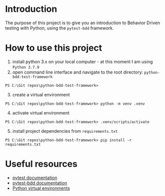 # Introduction

The purpose of this project is to give you an introduction to Behavior Driven
testing with Python, using the `pytest-bdd` framework.

# How to use this project

1. install python 3.x on your local computer - at this moment I am using
`Python 3.7.9`
2. open command line interface and navigate to the root directory: 
`python-bdd-test-framework`

```shell
PS C:\Git repos\python-bdd-test-framework>
```

3. create a virtual environment

```shell
PS C:\Git repos\python-bdd-test-framework> python -m venv .venv
```

4. activate virtual environment

```shell
PS C:\Git repos\python-bdd-test-framework> .venv/scripts/activate
```

5. install project dependencies from `requirements.txt`

```shell
PS C:\Git repos\python-bdd-test-framework> pip install -r requirements.txt
```


# Useful resources
- [pytest documentation](https://docs.pytest.org/en/stable/contents.html)
- [pytest-bdd documentation](https://pytest-bdd.readthedocs.io/en/stable/)
- [Python virtual environments](https://docs.python.org/3/tutorial/venv.html)


